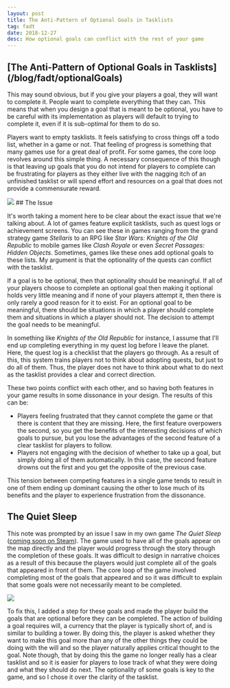 ```yaml
---
layout: post
title: The Anti-Pattern of Optional Goals in Tasklists
tag: fadt
date: 2018-12-27
desc: How optional goals can conflict with the rest of your game
---
```

<h2>[The Anti-Pattern of Optional Goals in Tasklists](/blog/fadt/optionalGoals)</h2>

This may sound obvious, but if you give your players a goal, they will want to complete it. People want to complete everything that they can. This means that when you design a goal that is meant to be optional, you have to be careful with its implementation as players will default to trying to complete it, even if it is sub-optimal for them to do so.


Players want to empty tasklists. It feels satisfying to cross things off a todo list, whether in a game or not. That feeling of progress is something that many games use for a great deal of profit. For some games, the core loop revolves around this simple thing. A necessary consequence of this though is that leaving up goals that you do not intend for players to complete can be frustrating for players as they either live with the nagging itch of an unfinished tasklist or will spend effort and resources on a goal that does not provide a commensurate reward.

<img src="/blogImages/tqs_goal.png" />
## The Issue

It's worth taking a moment here to be clear about the exact issue that we're talking about. A lot of games feature explicit tasklists, such as quest logs or achievement screens. You can see these in games ranging from the grand strategy game *Stellaris* to an RPG like *Star Wars: Knights of the Old Republic* to mobile games like *Clash Royale* or even *Secret Passages: Hidden Objects*. Sometimes, games like these ones add optional goals to these lists. My argument is that the optionality of the quests can conflict with the tasklist.


If a goal is to be optional, then that optionality should be meaningful. If all of your players choose to complete an optional goal then making it optional holds very little meaning and if none of your players attempt it, then there is only rarely a good reason for it to exist. For an optional goal to be meaningful, there should be situations in which a player should complete them and situations in which a player should not. The decision to attempt the goal needs to be meaningful.


In something like *Knights of the Old Republic* for instance, I assume that I'll end up completing everything in my quest log before I leave the planet. Here, the quest log is a checklist that the players go through. As a result of this, this system trains players not to think about adopting quests, but just to do all of them. Thus, the player does not have to think about what to do next as the tasklist provides a clear and correct direction.


These two points conflict with each other, and so having both features in your game results in some dissonance in your design. The results of this can be:
- Players feeling frustrated that they cannot complete the game or that there is content that they are missing. Here, the first feature overpowers the second, so you get the benefits of the interesting decisions of which goals to pursue, but you lose the advantages of the second feature of a clear tasklist for players to follow.
- Players not engaging with the decision of whether to take up a goal, but simply doing all of them automatically. In this case, the second feature drowns out the first and you get the opposite of the previous case.



This tension between competing features in a single game tends to result in one of them ending up dominant causing the other to lose much of its benefits and the player to experience frustration from the dissonance.

## The Quiet Sleep

This note was prompted by an issue I saw in my own game *The Quiet Sleep* ([coming soon on Steam](http://store.steampowered.com/app/724510/The_Quiet_Sleep/)). The game used to have all of the goals appear on the map directly and the player would progress through the story through the completion of these goals. It was difficult to design in narrative choices as a result of this because the players would just complete all of the goals that appeared in front of them. The core loop of the game involved completing most of the goals that appeared and so it was difficult to explain that some goals were not necessarily meant to be completed.

<img src="/blogImages/tqs_goalMenu.png" />

To fix this, I added a step for these goals and made the player build the goals that are optional before they can be completed. The action of building a goal requires will, a currency that the player is typically short of, and is similar to building a tower. By doing this, the player is asked whether they want to make this goal more than any of the other things they could be doing with the will and so the player naturally applies critical thought to the goal. Note though, that by doing this the game no longer really has a clear tasklist and so it is easier for players to lose track of what they were doing and what they should do next. The optionality of some goals is key to the game, and so I chose it over the clarity of the tasklist.


